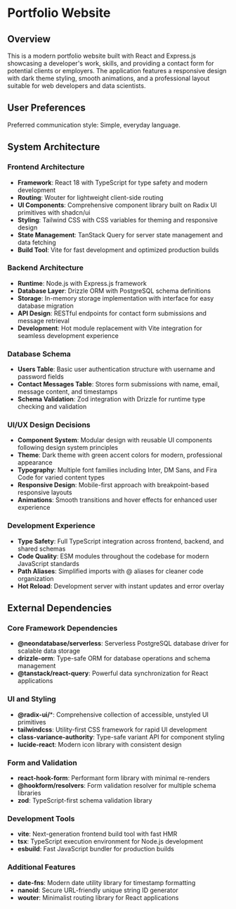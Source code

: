 # Portfolio Website

## Overview

This is a modern portfolio website built with React and Express.js showcasing a developer's work, skills, and providing a contact form for potential clients or employers. The application features a responsive design with dark theme styling, smooth animations, and a professional layout suitable for web developers and data scientists.

## User Preferences

Preferred communication style: Simple, everyday language.

## System Architecture

### Frontend Architecture
- **Framework**: React 18 with TypeScript for type safety and modern development
- **Routing**: Wouter for lightweight client-side routing
- **UI Components**: Comprehensive component library built on Radix UI primitives with shadcn/ui
- **Styling**: Tailwind CSS with CSS variables for theming and responsive design
- **State Management**: TanStack Query for server state management and data fetching
- **Build Tool**: Vite for fast development and optimized production builds

### Backend Architecture
- **Runtime**: Node.js with Express.js framework
- **Database Layer**: Drizzle ORM with PostgreSQL schema definitions
- **Storage**: In-memory storage implementation with interface for easy database migration
- **API Design**: RESTful endpoints for contact form submissions and message retrieval
- **Development**: Hot module replacement with Vite integration for seamless development experience

### Database Schema
- **Users Table**: Basic user authentication structure with username and password fields
- **Contact Messages Table**: Stores form submissions with name, email, message content, and timestamps
- **Schema Validation**: Zod integration with Drizzle for runtime type checking and validation

### UI/UX Design Decisions
- **Component System**: Modular design with reusable UI components following design system principles
- **Theme**: Dark theme with green accent colors for modern, professional appearance
- **Typography**: Multiple font families including Inter, DM Sans, and Fira Code for varied content types
- **Responsive Design**: Mobile-first approach with breakpoint-based responsive layouts
- **Animations**: Smooth transitions and hover effects for enhanced user experience

### Development Experience
- **Type Safety**: Full TypeScript integration across frontend, backend, and shared schemas
- **Code Quality**: ESM modules throughout the codebase for modern JavaScript standards
- **Path Aliases**: Simplified imports with @ aliases for cleaner code organization
- **Hot Reload**: Development server with instant updates and error overlay

## External Dependencies

### Core Framework Dependencies
- **@neondatabase/serverless**: Serverless PostgreSQL database driver for scalable data storage
- **drizzle-orm**: Type-safe ORM for database operations and schema management
- **@tanstack/react-query**: Powerful data synchronization for React applications

### UI and Styling
- **@radix-ui/***: Comprehensive collection of accessible, unstyled UI primitives
- **tailwindcss**: Utility-first CSS framework for rapid UI development
- **class-variance-authority**: Type-safe variant API for component styling
- **lucide-react**: Modern icon library with consistent design

### Form and Validation
- **react-hook-form**: Performant form library with minimal re-renders
- **@hookform/resolvers**: Form validation resolver for multiple schema libraries
- **zod**: TypeScript-first schema validation library

### Development Tools
- **vite**: Next-generation frontend build tool with fast HMR
- **tsx**: TypeScript execution environment for Node.js development
- **esbuild**: Fast JavaScript bundler for production builds

### Additional Features
- **date-fns**: Modern date utility library for timestamp formatting
- **nanoid**: Secure URL-friendly unique string ID generator
- **wouter**: Minimalist routing library for React applications